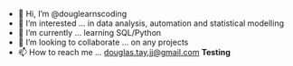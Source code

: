 - 👋 Hi, I’m @douglearnscoding
- 👀 I’m interested ... in data analysis, automation and statistical modelling
- 🌱 I’m currently ... learning SQL/Python
- 💞️ I’m looking to collaborate ... on any projects
- 📫 How to reach me ... douglas.tay.jj@gmail.com
**Testing**
<!---
douglearnscoding/douglearnscoding is a ✨ special ✨ repository because its `README.md` (this file) appears on your GitHub profile.
You can click the Preview link to take a look at your changes.
--->
